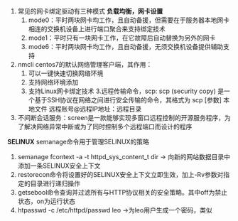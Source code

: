 1. 常见的网卡绑定驱动有三种模式   **负载均衡，网卡设置**
	1. mode0：平时两块网卡均工作，且自动备援，但需要在于服务器本地网卡相连的交换机设备上进行端口聚合来支持绑定技术
	2. mode1：平时只有一块网卡工作，在它故障后自动替换为另外的网卡
	3. mode6：平时两块网卡均工作，且自动备援，无须交换机设备提供辅助支持
2. nmcli centos7的默认网络管理客户端，其作用：
	1. 可以一键快速切换网络环境
	2. 支持网络环境添加
	3. 支持Linux网卡绑定技术
3.远程传输命令，scp: scp (security copy) 是一个基于SSH协议在网络之间进行安全传输的命令，其格式为 scp [参数] 本地文件 远程账号@远程IP地址：远程目录
4. 不间断会话服务：screen是一款能够实现多窗口远程控制的开源服务程序，为了解决网络异常中断或为了同时控制多个远程端口而设计的程序


**SELINUX**
semanage命令用于管理SELINUX的策略
1. semanage fcontext -a -t httpd_sys_content_t dir -> 向新的网站数据目录中添加一条SELINUX安全上下文
2. restorecon命令将设置好的SELINUX安全上下文立即生效，加上-Rv参数对指定的目录进行递归操作
3. getsebool命令查询并过滤所有与HTTP协议相关的安全策略。其中off为禁止状态，on为运行状态
4. htpasswd -c /etc/httpd/passwd leo ->为leo用户生成一个密码，类似
